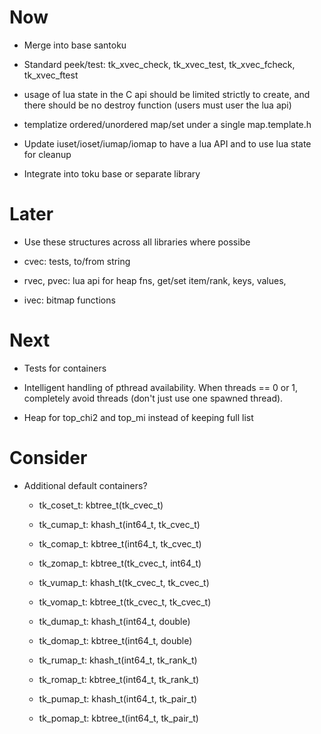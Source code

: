 # Now

- Merge into base santoku

- Standard peek/test: tk_xvec_check, tk_xvec_test, tk_xvec_fcheck, tk_xvec_ftest

- usage of lua state in the C api should be limited strictly to create, and
  there should be no destroy function (users must user the lua api)

- templatize ordered/unordered map/set under a single map.template.h
- Update iuset/ioset/iumap/iomap to have a lua API and to use lua state for cleanup

- Integrate into toku base or separate library

# Later

- Use these structures across all libraries where possibe

- cvec: tests, to/from string
- rvec, pvec: lua api for heap fns, get/set item/rank, keys, values,
- ivec: bitmap functions

# Next

- Tests for containers

- Intelligent handling of pthread availability. When threads == 0 or 1,
  completely avoid threads (don't just use one spawned thread).

- Heap for top_chi2 and top_mi instead of keeping full list

# Consider

- Additional default containers?

    - tk_coset_t: kbtree_t(tk_cvec_t)
    - tk_cumap_t: khash_t(int64_t, tk_cvec_t)
    - tk_comap_t: kbtree_t(int64_t, tk_cvec_t)

    - tk_zomap_t: kbtree_t(tk_cvec_t, int64_t)
    - tk_vumap_t: khash_t(tk_cvec_t, tk_cvec_t)
    - tk_vomap_t: kbtree_t(tk_cvec_t, tk_cvec_t)

    - tk_dumap_t: khash_t(int64_t, double)
    - tk_domap_t: kbtree_t(int64_t, double)
    - tk_rumap_t: khash_t(int64_t, tk_rank_t)
    - tk_romap_t: kbtree_t(int64_t, tk_rank_t)

    - tk_pumap_t: khash_t(int64_t, tk_pair_t)
    - tk_pomap_t: kbtree_t(int64_t, tk_pair_t)
